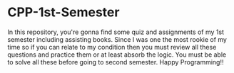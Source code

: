 # CPP-1st-Semester
In this repository, you're gonna find some quiz and assignments of my 1st semester including assisting books. 
Since I was one the most rookie of my time so if you can relate to my condition then you must review all these questions and practice them or at least absorb the logic. 
You must be able to solve all these before going to second semester. 
Happy Programming!!  
